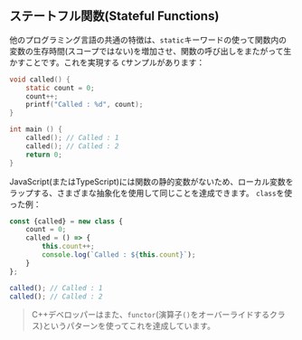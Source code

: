 ## ステートフル関数(Stateful Functions)
他のプログラミング言語の共通の特徴は、`static`キーワードの使って関数内の変数の生存時間(スコープではない)を増加させ、関数の呼び出しをまたがって生かすことです。これを実現する `C`サンプルがあります：

```c
void called() {
    static count = 0;
    count++;
    printf("Called : %d", count);
}

int main () {
    called(); // Called : 1
    called(); // Called : 2
    return 0;
}
```

JavaScript(またはTypeScript)には関数の静的変数がないため、ローカル変数をラップする、さまざまな抽象化を使用して同じことを達成できます。 `class`を使った例：

```ts
const {called} = new class {
    count = 0;
    called = () => {
        this.count++;
        console.log(`Called : ${this.count}`);
    }
};

called(); // Called : 1
called(); // Called : 2
```

> C++デベロッパーはまた、`functor`(演算子`()`をオーバーライドするクラス)というパターンを使ってこれを達成しています。
